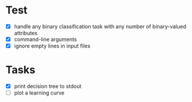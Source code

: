 # Test
- [X] handle any binary classification task with any number of binary-valued attributes
- [x] command-line arguments
- [X] ignore empty lines in input files

# Tasks
- [X] print decision tree to stdout
- [ ] plot a learning curve
